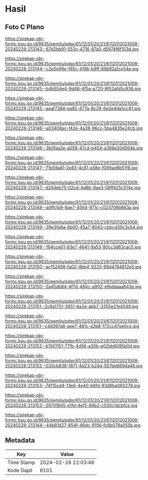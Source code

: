 # Hasil

## Foto C Plano

https://sirekap-obj-formc.kpu.go.id/9635/pemilu/pdpr/61/12/01/20/21/6112012021008-20240226-213143--67d2bb91-053c-4716-87a5-d5974f6f103d.jpg

https://sirekap-obj-formc.kpu.go.id/9635/pemilu/pdpr/61/12/01/20/21/6112012021008-20240226-213144--c2e5e99e-f65c-419b-b9ff-69b92a1ce54e.jpg

https://sirekap-obj-formc.kpu.go.id/9635/pemilu/pdpr/61/12/01/20/21/6112012021008-20240226-213145--b4b554e4-9d48-4f5a-a720-9f52afd5c936.jpg

https://sirekap-obj-formc.kpu.go.id/9635/pemilu/pdpr/61/12/01/20/21/6112012021008-20240226-213145--aeaf7384-ea82-477a-8c28-6e2e4da5cc81.jpg

https://sirekap-obj-formc.kpu.go.id/9635/pemilu/pdpr/61/12/01/20/21/6112012021008-20240226-213146--a03408ac-f42e-4a38-96cc-5ba4835e24cb.jpg

https://sirekap-obj-formc.kpu.go.id/9635/pemilu/pdpr/61/12/01/20/21/6112012021008-20240226-213146--3b0faa2e-a058-47cd-b454-a386e20d564b.jpg

https://sirekap-obj-formc.kpu.go.id/9635/pemilu/pdpr/61/12/01/20/21/6112012021008-20240226-213147--71b59a81-2e83-4c81-a58e-f099ad8b51f8.jpg

https://sirekap-obj-formc.kpu.go.id/9635/pemilu/pdpr/61/12/01/20/21/6112012021008-20240226-213147--d24deb75-02cd-4d8b-9ae3-08ff425c514e.jpg

https://sirekap-obj-formc.kpu.go.id/9635/pemilu/pdpr/61/12/01/20/21/6112012021008-20240226-213148--adffcfa9-8ae7-4564-971c-c023706b663a.jpg

https://sirekap-obj-formc.kpu.go.id/9635/pemilu/pdpr/61/12/01/20/21/6112012021008-20240226-213149--39e3fa9a-6b00-45a7-8043-cbbcd39c3cb4.jpg

https://sirekap-obj-formc.kpu.go.id/9635/pemilu/pdpr/61/12/01/20/21/6112012021008-20240226-213149--164cce01-83e7-4641-9a53-80cc3d63cac5.jpg

https://sirekap-obj-formc.kpu.go.id/9635/pemilu/pdpr/61/12/01/20/21/6112012021008-20240226-213150--acf52498-fa02-4bb4-9220-99d4764812e5.jpg

https://sirekap-obj-formc.kpu.go.id/9635/pemilu/pdpr/61/12/01/20/21/6112012021008-20240226-213150--2a45db84-4f7d-484c-a902-efbddaaa643e.jpg

https://sirekap-obj-formc.kpu.go.id/9635/pemilu/pdpr/61/12/01/20/21/6112012021008-20240226-213151--2c6a1751-3951-4a2e-abb7-3355e21e4549.jpg

https://sirekap-obj-formc.kpu.go.id/9635/pemilu/pdpr/61/12/01/20/21/6112012021008-20240226-213151--c4d397a8-aee7-481c-a2b8-172cc47ee0ce.jpg

https://sirekap-obj-formc.kpu.go.id/9635/pemilu/pdpr/61/12/01/20/21/6112012021008-20240226-213152--b1501151-77fb-4d56-a30b-e02bb6095b0d.jpg

https://sirekap-obj-formc.kpu.go.id/9635/pemilu/pdpr/61/12/01/20/21/6112012021008-20240226-213152--033cb838-1871-4d23-b24d-557be6694a46.jpg

https://sirekap-obj-formc.kpu.go.id/9635/pemilu/pdpr/61/12/01/20/21/6112012021008-20240226-213153--74115cd4-13e6-4e40-b6fd-93d9ba060278.jpg

https://sirekap-obj-formc.kpu.go.id/9635/pemilu/pdpr/61/12/01/20/21/6112012021008-20240226-213153--29701845-e1fd-4ef5-84b2-c030c1dcbfce.jpg

https://sirekap-obj-formc.kpu.go.id/9635/pemilu/pdpr/61/12/01/20/21/6112012021008-20240226-213144--44b81d27-854f-46dc-9156-fc6b078a055b.jpg


## Metadata

| Key        | Value               |
| ---------- | ------------------- |
| Time Stamp | 2024-02-26 22:03:46 |
| Kode Dapil | 6101                |




